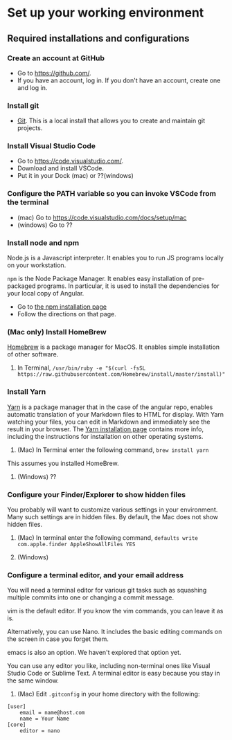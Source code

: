 # Set up your working environment

## Required installations and configurations

### Create an account at GitHub
* Go to https://github.com/. 
* If you have an account, log in. If you don't have an account, create one and log in.

### Install git
* [Git](https://git-scm.com/). This is a local install that allows you to create and maintain git projects.

### Install Visual Studio Code 
* Go to https://code.visualstudio.com/. 
* Download and install VSCode. 
* Put it in your Dock (mac) or ??(windows)

### Configure the PATH variable so you can invoke VSCode from the terminal
* (mac) Go to https://code.visualstudio.com/docs/setup/mac
* (windows) Go to ??

### Install node and npm

Node.js is a Javascript interpreter. It enables you to run JS programs locally on your workstation. 

`npm` is the Node Package Manager. It enables easy installation of pre-packaged programs. In particular, it is used to install the dependencies for your local copy of Angular.

* Go to [the npm installation page](https://www.npmjs.com/get-npm?utm_source=house&utm_medium=homepage&utm_campaign=free%20orgs&utm_term=Install%20npm)
* Follow the directions on that page.

### (Mac only) Install HomeBrew

[Homebrew](https://brew.sh/) is a package manager for MacOS. It enables simple installation of other software. 

1. In Terminal, `/usr/bin/ruby -e "$(curl -fsSL https://raw.githubusercontent.com/Homebrew/install/master/install)"`

### Install Yarn

[Yarn](https://yarnpkg.com/en/) is a package manager that in the case of the angular repo, enables automatic translation of your Markdown files to HTML for display. With Yarn watching your files, you can edit in Markdown and immediately see the result in your browser. The [Yarn installation page](https://yarnpkg.com/lang/en/docs/install/) contains more info, including the instructions for installation on other operating systems.

1. (Mac) In Terminal enter the following command, `brew install yarn`

This assumes you installed HomeBrew.

1. (Windows) ??


### Configure your Finder/Explorer to show hidden files

You probably will want to customize various settings in your environment. Many such settings are in hidden files. By default, the Mac does not show hidden files.

1. (Mac) In terminal enter the following command, `defaults write com.apple.finder AppleShowAllFiles YES`

1. (Windows)

### Configure a terminal editor, and your email address

You will need a terminal editor for various git tasks such as squashing multiple commits into one or changing a commit message.

vim is the default editor. If you know the vim commands, you can leave it as is.

Alternatively, you can use Nano. It includes the basic editing commands on the screen in case you forget them.

emacs is also an option. We haven't explored that option yet.

You can use any editor you like, including non-terminal ones like Visual Studio Code or Sublime Text. A terminal editor is easy because you stay in the same window.

1. (Mac) Edit `.gitconfig` in your home directory with the following:

```
[user]
    email = name@host.com
    name = Your Name
[core]
    editor = nano
```

